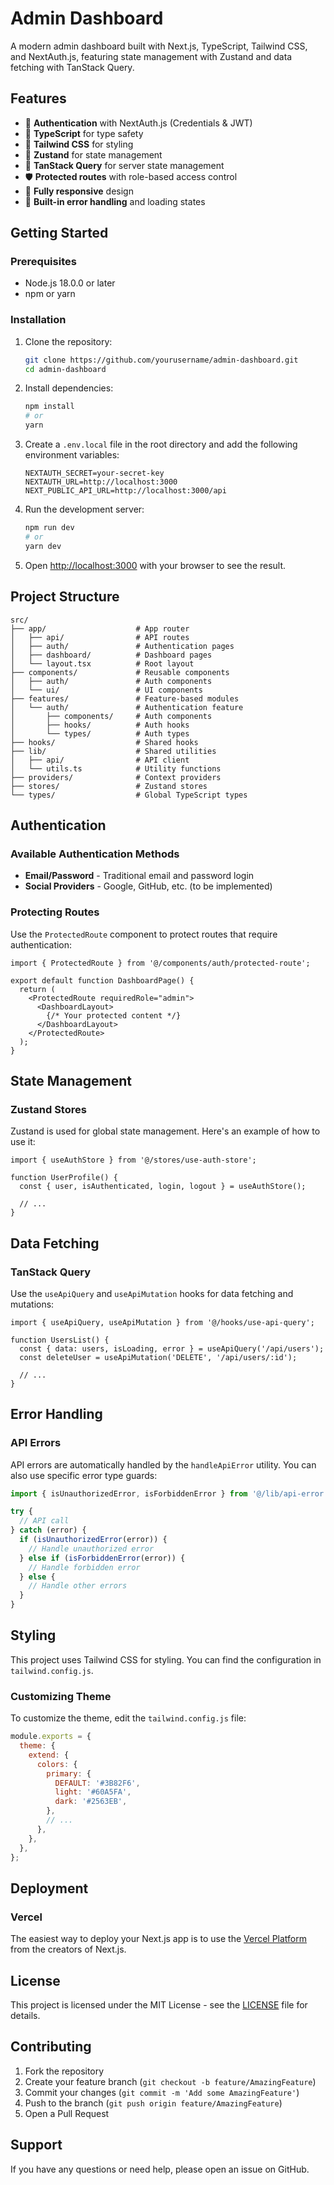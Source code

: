 # Admin Dashboard

A modern admin dashboard built with Next.js, TypeScript, Tailwind CSS, and NextAuth.js, featuring state management with Zustand and data fetching with TanStack Query.

## Features

- 🔐 **Authentication** with NextAuth.js (Credentials & JWT)
- 🚀 **TypeScript** for type safety
- 🎨 **Tailwind CSS** for styling
- 🧭 **Zustand** for state management
- 🔄 **TanStack Query** for server state management
- 🛡️ **Protected routes** with role-based access control
- 📱 **Fully responsive** design
- 🧪 **Built-in error handling** and loading states

## Getting Started

### Prerequisites

- Node.js 18.0.0 or later
- npm or yarn

### Installation

1. Clone the repository:
   ```bash
   git clone https://github.com/yourusername/admin-dashboard.git
   cd admin-dashboard
   ```

2. Install dependencies:
   ```bash
   npm install
   # or
   yarn
   ```

3. Create a `.env.local` file in the root directory and add the following environment variables:
   ```env
   NEXTAUTH_SECRET=your-secret-key
   NEXTAUTH_URL=http://localhost:3000
   NEXT_PUBLIC_API_URL=http://localhost:3000/api
   ```

4. Run the development server:
   ```bash
   npm run dev
   # or
   yarn dev
   ```

5. Open [http://localhost:3000](http://localhost:3000) with your browser to see the result.

## Project Structure

```
src/
├── app/                    # App router
│   ├── api/                # API routes
│   ├── auth/               # Authentication pages
│   ├── dashboard/          # Dashboard pages
│   └── layout.tsx          # Root layout
├── components/             # Reusable components
│   ├── auth/               # Auth components
│   └── ui/                 # UI components
├── features/               # Feature-based modules
│   └── auth/               # Authentication feature
│       ├── components/     # Auth components
│       ├── hooks/          # Auth hooks
│       └── types/          # Auth types
├── hooks/                  # Shared hooks
├── lib/                    # Shared utilities
│   ├── api/                # API client
│   └── utils.ts            # Utility functions
├── providers/              # Context providers
├── stores/                 # Zustand stores
└── types/                  # Global TypeScript types
```

## Authentication

### Available Authentication Methods

- **Email/Password** - Traditional email and password login
- **Social Providers** - Google, GitHub, etc. (to be implemented)

### Protecting Routes

Use the `ProtectedRoute` component to protect routes that require authentication:

```tsx
import { ProtectedRoute } from '@/components/auth/protected-route';

export default function DashboardPage() {
  return (
    <ProtectedRoute requiredRole="admin">
      <DashboardLayout>
        {/* Your protected content */}
      </DashboardLayout>
    </ProtectedRoute>
  );
}
```

## State Management

### Zustand Stores

Zustand is used for global state management. Here's an example of how to use it:

```tsx
import { useAuthStore } from '@/stores/use-auth-store';

function UserProfile() {
  const { user, isAuthenticated, login, logout } = useAuthStore();
  
  // ...
}
```

## Data Fetching

### TanStack Query

Use the `useApiQuery` and `useApiMutation` hooks for data fetching and mutations:

```tsx
import { useApiQuery, useApiMutation } from '@/hooks/use-api-query';

function UsersList() {
  const { data: users, isLoading, error } = useApiQuery('/api/users');
  const deleteUser = useApiMutation('DELETE', '/api/users/:id');
  
  // ...
}
```

## Error Handling

### API Errors

API errors are automatically handled by the `handleApiError` utility. You can also use specific error type guards:

```typescript
import { isUnauthorizedError, isForbiddenError } from '@/lib/api-error';

try {
  // API call
} catch (error) {
  if (isUnauthorizedError(error)) {
    // Handle unauthorized error
  } else if (isForbiddenError(error)) {
    // Handle forbidden error
  } else {
    // Handle other errors
  }
}
```

## Styling

This project uses Tailwind CSS for styling. You can find the configuration in `tailwind.config.js`.

### Customizing Theme

To customize the theme, edit the `tailwind.config.js` file:

```js
module.exports = {
  theme: {
    extend: {
      colors: {
        primary: {
          DEFAULT: '#3B82F6',
          light: '#60A5FA',
          dark: '#2563EB',
        },
        // ...
      },
    },
  },
};
```

## Deployment

### Vercel

The easiest way to deploy your Next.js app is to use the [Vercel Platform](https://vercel.com/new?utm_medium=default-template&filter=next.js&utm_source=create-next-app&utm_campaign=create-next-app-docs) from the creators of Next.js.

## License

This project is licensed under the MIT License - see the [LICENSE](LICENSE) file for details.

## Contributing

1. Fork the repository
2. Create your feature branch (`git checkout -b feature/AmazingFeature`)
3. Commit your changes (`git commit -m 'Add some AmazingFeature'`)
4. Push to the branch (`git push origin feature/AmazingFeature`)
5. Open a Pull Request

## Support

If you have any questions or need help, please open an issue on GitHub.
